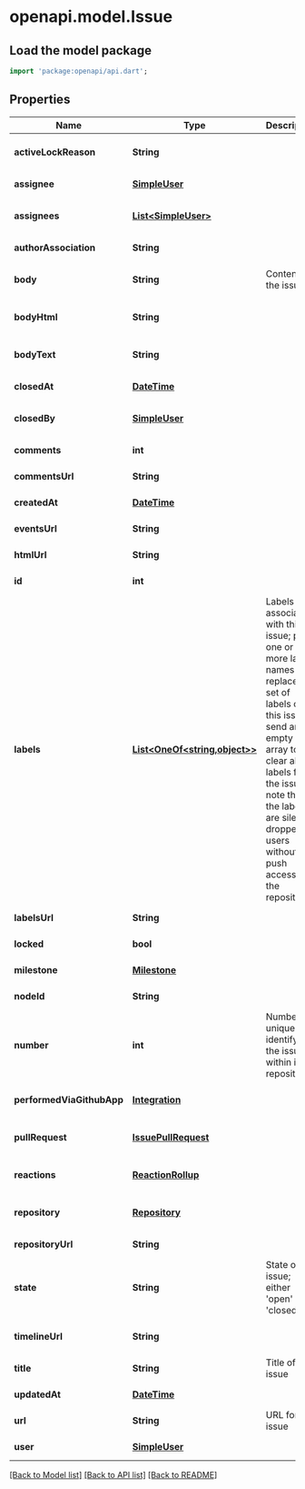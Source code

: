 # openapi.model.Issue

## Load the model package
```dart
import 'package:openapi/api.dart';
```

## Properties
Name | Type | Description | Notes
------------ | ------------- | ------------- | -------------
**activeLockReason** | **String** |  | [optional] [default to null]
**assignee** | [**SimpleUser**](SimpleUser.md) |  | [default to null]
**assignees** | [**List&lt;SimpleUser&gt;**](SimpleUser.md) |  | [optional] [default to []]
**authorAssociation** | **String** |  | [default to null]
**body** | **String** | Contents of the issue | [optional] [default to null]
**bodyHtml** | **String** |  | [optional] [default to null]
**bodyText** | **String** |  | [optional] [default to null]
**closedAt** | [**DateTime**](DateTime.md) |  | [default to null]
**closedBy** | [**SimpleUser**](SimpleUser.md) |  | [optional] [default to null]
**comments** | **int** |  | [default to null]
**commentsUrl** | **String** |  | [default to null]
**createdAt** | [**DateTime**](DateTime.md) |  | [default to null]
**eventsUrl** | **String** |  | [default to null]
**htmlUrl** | **String** |  | [default to null]
**id** | **int** |  | [default to null]
**labels** | [**List&lt;OneOf&lt;string,object&gt;&gt;**](OneOf&lt;string,object&gt;.md) | Labels to associate with this issue; pass one or more label names to replace the set of labels on this issue; send an empty array to clear all labels from the issue; note that the labels are silently dropped for users without push access to the repository | [default to []]
**labelsUrl** | **String** |  | [default to null]
**locked** | **bool** |  | [default to null]
**milestone** | [**Milestone**](Milestone.md) |  | [default to null]
**nodeId** | **String** |  | [default to null]
**number** | **int** | Number uniquely identifying the issue within its repository | [default to null]
**performedViaGithubApp** | [**Integration**](Integration.md) |  | [optional] [default to null]
**pullRequest** | [**IssuePullRequest**](IssuePullRequest.md) |  | [optional] [default to null]
**reactions** | [**ReactionRollup**](ReactionRollup.md) |  | [optional] [default to null]
**repository** | [**Repository**](Repository.md) |  | [optional] [default to null]
**repositoryUrl** | **String** |  | [default to null]
**state** | **String** | State of the issue; either &#39;open&#39; or &#39;closed&#39; | [default to null]
**timelineUrl** | **String** |  | [optional] [default to null]
**title** | **String** | Title of the issue | [default to null]
**updatedAt** | [**DateTime**](DateTime.md) |  | [default to null]
**url** | **String** | URL for the issue | [default to null]
**user** | [**SimpleUser**](SimpleUser.md) |  | [default to null]

[[Back to Model list]](../README.md#documentation-for-models) [[Back to API list]](../README.md#documentation-for-api-endpoints) [[Back to README]](../README.md)


